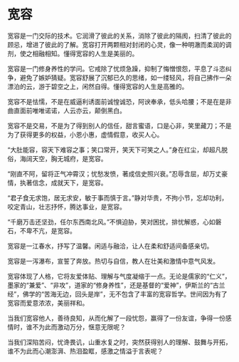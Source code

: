 # 宽容

宽容是一门交际的技术。它润滑了彼此的关系，消除了彼此的隔阂，扫清了彼此的顾忌，增进了彼此的了解。宽容打开两颗相对封闭的心灵，像一种明澈而柔润的调剂，使之相融相知。懂得宽容的人生是美丽的。 

宽容是一门修身养性的学问。它戒除了忧烦急躁，抑制了悔憎恨怨，平息了斗恣纠争，避免了嫉妒猜疑。宽容舒展了沉郁已久的思绪，如一缕轻风，将自己拂作一朵漂泊的云，游于碧空之上，闲然自得。懂得宽容的人生是高雅的。 

宽容不是怯懦，不是在威逼利诱面前诚惶诚恐，阿谀奉承，低头哈腰；不是在是非曲直面前唯唯诺诺，人云亦云，颠倒黑白。 

宽容不是交易，不是为了得到别人的信任，甜言蜜语，口是心非，笑里藏刀；不是为了获得更多的权益，小恩小惠，虚情假意，收买人心。 

“大肚能容，容天下难容之事；笑口常开，笑天下可笑之人。”身在红尘，却超凡脱俗，海阔天空，胸无城府，是宽容。 

“刚直不阿，留将正气冲霄汉；忧愁发愤，著成信史照兴衰。”忍辱含屈，却万丈豪情，执著信念，成就天下，是宽容。 

“君子食无求饱，居无求安，敏于事而慎于言。”静对华贵，不拘小节，忘却功利，咬定青山，壮志抒怀，腾达事业，是宽容。 

“千磨万击还坚劲，任尔东西南北风。”不惧迫胁，笑对困扰，排忧解惑，心如磐石，不卑不亢，是宽容。 

宽容是一江春水，抒写了温馨。闲适与融洽，让人在柔和舒适间备感亲切。 

宽容是一泻瀑布，宣誓了奔放。热切与自信，教人在壮美和激情中意气风发。 

宽容体现了人格，它将友爱体贴、理解与气度凝缩于一点。无论是儒家的“仁义”，墨家的“兼爱”、“非攻”，道家的“修身养性”，还是基督的“爱神”，伊斯兰的“古兰经”，佛学的“苦海无边，回头是岸”，无不包含了丰富的宽容哲学。世间因为有了宽容而爱意浓浓，美丽祥和。 

当我们宽容他人，善待良知，从而化解了一段忧怨，赢得了一份友谊，争得一份感情时，谁不为此而激动万分，惬意无限呢？ 

当我们深陷苦闷，忧谗畏讥，山重水复之时，突然获得别人的理解、鼓舞与开拓，谁不为此而心潮澎湃、热泪盈眶，感激之情溢于言表呢？
 